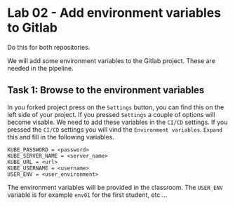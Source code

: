 # Lab 02 - Add environment variables to Gitlab

Do this for both repositories. 

We will add some environment variables to the Gitlab project. These are needed
in the pipeline.

## Task 1: Browse to the environment variables

In you forked project press on the `Settings` button, you can find this on the
left side of your project. If you pressed `Settings` a couple of options will
become visable. We need to add these variables in the `CI/CD` settings. If you
pressed the `CI/CD` settings you will vind the `Environment variables`. `Expand`
this and fill in the following variables.

```
KUBE_PASSWORD = <password>
KUBE_SERVER_NAME = <server_name>
KUBE_URL = <url>
KUBE_USERNAME = <username>
USER_ENV = <user_environment>
```

The environment variables will be provided in the classroom. The `USER_ENV`
variable is for example `env01` for the first student, etc ...
